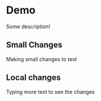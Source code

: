 # Demo

Some description!

## Small Changes

Making small changes to test

## Local changes

Typing more text to see the changes
